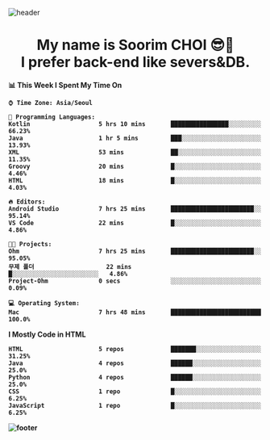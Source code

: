 <!--
**sxxrxm/sxxrxm** is a ✨ _special_ ✨ repository because its `README.md` (this file) appears on your GitHub profile.
-->
![header](https://capsule-render.vercel.app/api?type=Waving&color=gradient&height=300&section=header&text=Soorim%20CHOI&fontSize=90&animation=twinkling&fontAlignY=40)
<h1 align="center">
  My name is <b>Soorim CHOI<b> 😎👋
  <br>
  I prefer back-end like severs&DB.
</h1>
  
<!--START_SECTION:waka-->
📊 **This Week I Spent My Time On** 

```text
⌚︎ Time Zone: Asia/Seoul

💬 Programming Languages: 
Kotlin                   5 hrs 10 mins       ████████████████░░░░░░░░░   66.23% 
Java                     1 hr 5 mins         ███░░░░░░░░░░░░░░░░░░░░░░   13.93% 
XML                      53 mins             ██░░░░░░░░░░░░░░░░░░░░░░░   11.35% 
Groovy                   20 mins             █░░░░░░░░░░░░░░░░░░░░░░░░   4.46% 
HTML                     18 mins             █░░░░░░░░░░░░░░░░░░░░░░░░   4.03%

🔥 Editors: 
Android Studio           7 hrs 25 mins       ███████████████████████░░   95.14% 
VS Code                  22 mins             █░░░░░░░░░░░░░░░░░░░░░░░░   4.86%

🐱‍💻 Projects: 
Ohm                      7 hrs 25 mins       ███████████████████████░░   95.05% 
무제 폴더                    22 mins             █░░░░░░░░░░░░░░░░░░░░░░░░   4.86% 
Project-Ohm              0 secs              ░░░░░░░░░░░░░░░░░░░░░░░░░   0.09%

💻 Operating System: 
Mac                      7 hrs 48 mins       █████████████████████████   100.0%

```

**I Mostly Code in HTML** 

```text
HTML                     5 repos             ███████░░░░░░░░░░░░░░░░░░   31.25% 
Java                     4 repos             ██████░░░░░░░░░░░░░░░░░░░   25.0% 
Python                   4 repos             ██████░░░░░░░░░░░░░░░░░░░   25.0% 
CSS                      1 repo              █░░░░░░░░░░░░░░░░░░░░░░░░   6.25% 
JavaScript               1 repo              █░░░░░░░░░░░░░░░░░░░░░░░░   6.25%

```



<!--END_SECTION:waka-->


![footer](https://capsule-render.vercel.app/api?type=Waving&section=footer&color=gradient&height=300)
